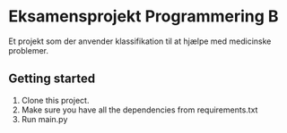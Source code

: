 # Eksamensprojekt Programmering B

Et projekt som der anvender klassifikation til at hjælpe med medicinske problemer.

## Getting started
1. Clone this project.
2. Make sure you have all the dependencies from requirements.txt
3. Run main.py
